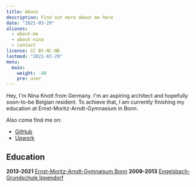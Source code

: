 ```yaml
---
title: About
description: Find out more about me here
date: "2021-03-29"
aliases:
  - about-me
  - about-nina
  - contact
license: CC BY-NC-ND
lastmod: "2021-03-29"
menu:
  main:
    weight: -90
    pre: user
---
```


Hey, I'm Nina Knott from Germany. I'm an aspiring architect and hopefully soon-to-be Belgian resident. To achieve that, I am currently finishing my education at Ernst-Moritz-Arndt-Gymnasium in Bonn.

Also come find me on:
- [GitHub](https://github.com/nknott)
- [Upwork](https://www.upwork.com/o/profiles/users/~0199d736dbc4842c0e/)

## Education
**2013-2021**   [Ernst-Moritz-Arndt-Gymnaisum Bonn](https://www.ema-bonn.de/)
**2009-2013**   [Engelsbach-Grundschule Ippendorf](https://www.engelsbachschule.de/)

